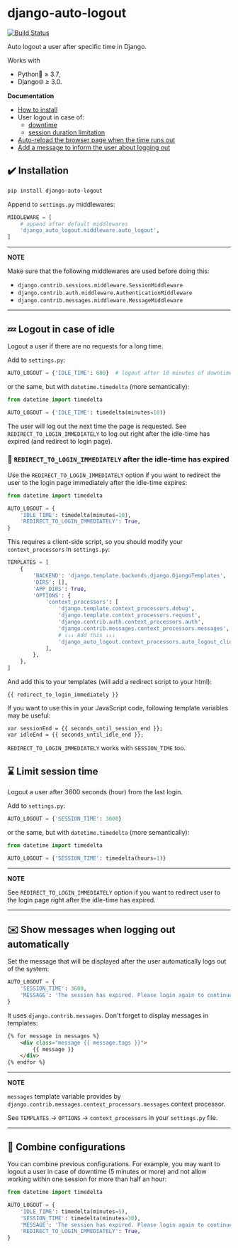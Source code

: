 # django-auto-logout

[![Build Status](https://app.travis-ci.com/bugov/django-auto-logout.svg?branch=master)](https://app.travis-ci.com/bugov/django-auto-logout)

Auto logout a user after specific time in Django.

Works with
- Python🐍 ≥ 3.7,
- Django🌐 ≥ 3.0.

**Documentation**
- [How to install](#installation)
- User logout in case of:
  - [downtime](#idle-time)
  - [session duration limitation](#session-time)
- [Auto-reload the browser page when the time runs out](#reload)
- [Add a message to inform the user about logging out](#message)

## <a name="installation"></a>✔️ Installation

```bash
pip install django-auto-logout
```

Append to `settings.py` middlewares:

```python
MIDDLEWARE = [
    # append after default middlewares
    'django_auto_logout.middleware.auto_logout',
]
```

---

**NOTE**

Make sure that the following middlewares are used before doing this:

- `django.contrib.sessions.middleware.SessionMiddleware`
- `django.contrib.auth.middleware.AuthenticationMiddleware`
- `django.contrib.messages.middleware.MessageMiddleware`

---

## <a name="idle-time"></a>💤 Logout in case of idle

Logout a user if there are no requests for a long time.

Add to `settings.py`:

```python
AUTO_LOGOUT = {'IDLE_TIME': 600}  # logout after 10 minutes of downtime
```

or the same, but with `datetime.timedelta` (more semantically):

```python
from datetime import timedelta

AUTO_LOGOUT = {'IDLE_TIME': timedelta(minutes=10)}
```

The user will log out the next time the page is requested.
See `REDIRECT_TO_LOGIN_IMMEDIATELY` to log out right after the idle-time has expired
(and redirect to login page).

### <a name="reload"></a>🔄 `REDIRECT_TO_LOGIN_IMMEDIATELY` after the idle-time has expired

Use the `REDIRECT_TO_LOGIN_IMMEDIATELY` option
if you want to redirect the user to the login page
immediately after the idle-time expires:

```python
from datetime import timedelta

AUTO_LOGOUT = {
    'IDLE_TIME': timedelta(minutes=10),
    'REDIRECT_TO_LOGIN_IMMEDIATELY': True,
}
```

This requires a client-side script, so you should
modify your `context_processors` in `settings.py`:

```python
TEMPLATES = [
    {
        'BACKEND': 'django.template.backends.django.DjangoTemplates',
        'DIRS': [],
        'APP_DIRS': True,
        'OPTIONS': {
            'context_processors': [
                'django.template.context_processors.debug',
                'django.template.context_processors.request',
                'django.contrib.auth.context_processors.auth',
                'django.contrib.messages.context_processors.messages',
                # ↓↓↓ Add this ↓↓↓
                'django_auto_logout.context_processors.auto_logout_client',
            ],
        },
    },
]
```

And add this to your templates (will add a redirect script to your html):

```
{{ redirect_to_login_immediately }}
```

If you want to use this in your JavaScript code, following template variables may be useful:

```
var sessionEnd = {{ seconds_until_session_end }};
var idleEnd = {{ seconds_until_idle_end }};
```

`REDIRECT_TO_LOGIN_IMMEDIATELY` works with `SESSION_TIME` too.

## <a name="session-time"></a>⌛ Limit session time

Logout a user after 3600 seconds (hour) from the last login.

Add to `settings.py`:

```python
AUTO_LOGOUT = {'SESSION_TIME': 3600}
```

or the same, but with `datetime.timedelta` (more semantically):

```python
from datetime import timedelta

AUTO_LOGOUT = {'SESSION_TIME': timedelta(hours=1)}
```

---

**NOTE**

See `REDIRECT_TO_LOGIN_IMMEDIATELY` option
if you want to redirect user to the login page
right after the idle-time has expired.

---

## <a name="message"></a>✉️ Show messages when logging out automatically

Set the message that will be displayed after the user automatically logs out of the system:

```python
AUTO_LOGOUT = {
    'SESSION_TIME': 3600,
    'MESSAGE': 'The session has expired. Please login again to continue.',
}
```

It uses `django.contrib.messages`. Don't forget to display messages in templates:

```html
{% for message in messages %}
    <div class="message {{ message.tags }}">
        {{ message }}
    </div>
{% endfor %}
```

---

**NOTE**

`messages` template variable provides by `django.contrib.messages.context_processors.messages`
context processor.

See `TEMPLATES` → `OPTIONS` → `context_processors` in your `settings.py` file.

---

## 🌈 Combine configurations

You can combine previous configurations. For example, you may want to logout a user
in case of downtime (5 minutes or more) and not allow working within one session
for more than half an hour:

```python
from datetime import timedelta

AUTO_LOGOUT = {
    'IDLE_TIME': timedelta(minutes=5),
    'SESSION_TIME': timedelta(minutes=30),
    'MESSAGE': 'The session has expired. Please login again to continue.',
    'REDIRECT_TO_LOGIN_IMMEDIATELY': True,
}
```
